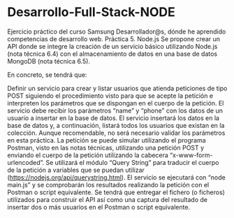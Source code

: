 # Desarrollo-Full-Stack-NODE
 Ejercicio práctico del curso Samsung Desarrollador@s, dónde he aprendido competencias de desarrollo web.
Práctica 5. Node.js
Se propone crear un API donde se integre la creación de un servicio básico utilizando Node.js (nota técnica 6.4) con el almacenamiento de datos en una base de datos MongoDB (nota técnica 6.5).

En concreto, se tendrá que:

Definir un servicio para crear y listar usuarios que atienda peticiones de tipo POST siguiendo el procedimiento visto para que se acepte la petición e interpreten los parámetros que se dispongan en el cuerpo de la petición.
El servicio debe recibir los parámetros “name” y “phone” con los datos de un usuario a insertar en la base de datos.
El servicio insertará los datos en la base de datos y, a continuación, listará todos los usuarios que existan en la colección.
Aunque recomendable, no será necesario validar los parámetros en esta práctica.
La petición se puede simular utilizando el programa Postman, visto en las notas técnicas, utilizando una petición POST y enviando el cuerpo de la petición utilizando la cabecera “x-www-form-urlencoded”.
Se utilizará el módulo “Query String” para traducir el cuerpo de la petición a variables que se puedan utilizar (https://nodejs.org/api/querystring.html).
El servicio se ejecutará con “node main.js” y se comprobarán los resultados realizando la petición con el Postman o script equivalente.
Se tendrá que entregar el fichero (o ficheros) utilizados para construir el API así como una captura del resultado de insertar dos o más usuarios en el Postman o script equivalente.

